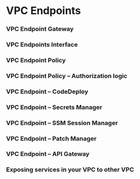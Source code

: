 # VPC Endpoints

### VPC Endpoint Gateway

### VPC Endpoints Interface

### VPC Endpoint Policy

### VPC Endpoint Policy – Authorization logic

### VPC Endpoint – CodeDeploy

### VPC Endpoint – Secrets Manager

### VPC Endpoint – SSM Session Manager

### VPC Endpoint – Patch Manager

### VPC Endpoint – API Gateway

### Exposing services in your VPC to other VPC